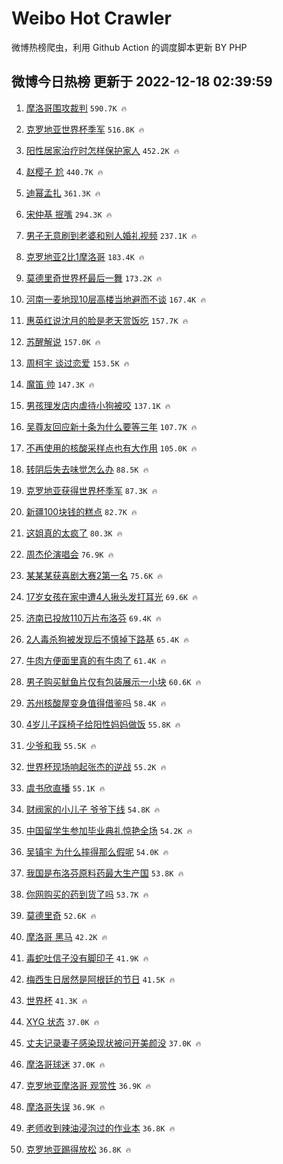 # Weibo Hot Crawler 



微博热榜爬虫，利用 Github Action 的调度脚本更新 BY PHP 


## 微博今日热榜 更新于 2022-12-18 02:39:59 
1. [摩洛哥围攻裁判](https://s.weibo.com/weibo?q=%E6%91%A9%E6%B4%9B%E5%93%A5%E5%9B%B4%E6%94%BB%E8%A3%81%E5%88%A4&t=31&band_rank=1&Refer=top) `590.7K 🔥` 

1. [克罗地亚世界杯季军](https://s.weibo.com/weibo?q=%23%E5%85%8B%E7%BD%97%E5%9C%B0%E4%BA%9A%E4%B8%96%E7%95%8C%E6%9D%AF%E5%AD%A3%E5%86%9B%23&t=31&band_rank=2&Refer=top) `516.8K 🔥` 

1. [阳性居家治疗时怎样保护家人](https://s.weibo.com/weibo?q=%23%E9%98%B3%E6%80%A7%E5%B1%85%E5%AE%B6%E6%B2%BB%E7%96%97%E6%97%B6%E6%80%8E%E6%A0%B7%E4%BF%9D%E6%8A%A4%E5%AE%B6%E4%BA%BA%23&t=31&band_rank=3&Refer=top) `452.2K 🔥` 

1. [赵樱子 尬](https://s.weibo.com/weibo?q=%E8%B5%B5%E6%A8%B1%E5%AD%90%20%E5%B0%AC&t=31&band_rank=4&Refer=top) `440.7K 🔥` 

1. [迪幂孟扎](https://s.weibo.com/weibo?q=%E8%BF%AA%E5%B9%82%E5%AD%9F%E6%89%8E&t=31&band_rank=5&Refer=top) `361.3K 🔥` 

1. [宋仲基 抿嘴](https://s.weibo.com/weibo?q=%E5%AE%8B%E4%BB%B2%E5%9F%BA%20%E6%8A%BF%E5%98%B4&t=31&band_rank=6&Refer=top) `294.3K 🔥` 

1. [男子无意刷到老婆和别人婚礼视频](https://s.weibo.com/weibo?q=%23%E7%94%B7%E5%AD%90%E6%97%A0%E6%84%8F%E5%88%B7%E5%88%B0%E8%80%81%E5%A9%86%E5%92%8C%E5%88%AB%E4%BA%BA%E5%A9%9A%E7%A4%BC%E8%A7%86%E9%A2%91%23&t=31&band_rank=7&Refer=top) `237.1K 🔥` 

1. [克罗地亚2比1摩洛哥](https://s.weibo.com/weibo?q=%23%E5%85%8B%E7%BD%97%E5%9C%B0%E4%BA%9A2%E6%AF%941%E6%91%A9%E6%B4%9B%E5%93%A5%23&t=31&band_rank=8&Refer=top) `183.4K 🔥` 

1. [莫德里奇世界杯最后一舞](https://s.weibo.com/weibo?q=%23%E8%8E%AB%E5%BE%B7%E9%87%8C%E5%A5%87%E4%B8%96%E7%95%8C%E6%9D%AF%E6%9C%80%E5%90%8E%E4%B8%80%E8%88%9E%23&t=31&band_rank=9&Refer=top) `173.2K 🔥` 

1. [河南一麦地现10层高楼当地避而不谈](https://s.weibo.com/weibo?q=%23%E6%B2%B3%E5%8D%97%E4%B8%80%E9%BA%A6%E5%9C%B0%E7%8E%B010%E5%B1%82%E9%AB%98%E6%A5%BC%E5%BD%93%E5%9C%B0%E9%81%BF%E8%80%8C%E4%B8%8D%E8%B0%88%23&t=31&band_rank=10&Refer=top) `167.4K 🔥` 

1. [惠英红说沈月的脸是老天赏饭吃](https://s.weibo.com/weibo?q=%23%E6%83%A0%E8%8B%B1%E7%BA%A2%E8%AF%B4%E6%B2%88%E6%9C%88%E7%9A%84%E8%84%B8%E6%98%AF%E8%80%81%E5%A4%A9%E8%B5%8F%E9%A5%AD%E5%90%83%23&t=31&band_rank=11&Refer=top) `157.7K 🔥` 

1. [苏醒解说](https://s.weibo.com/weibo?q=%E8%8B%8F%E9%86%92%E8%A7%A3%E8%AF%B4&t=31&band_rank=12&Refer=top) `157.0K 🔥` 

1. [周柯宇 谈过恋爱](https://s.weibo.com/weibo?q=%E5%91%A8%E6%9F%AF%E5%AE%87%20%E8%B0%88%E8%BF%87%E6%81%8B%E7%88%B1&t=31&band_rank=13&Refer=top) `153.5K 🔥` 

1. [魔笛 帅](https://s.weibo.com/weibo?q=%E9%AD%94%E7%AC%9B%20%E5%B8%85&t=31&band_rank=14&Refer=top) `147.3K 🔥` 

1. [男孩理发店内虐待小狗被咬](https://s.weibo.com/weibo?q=%23%E7%94%B7%E5%AD%A9%E7%90%86%E5%8F%91%E5%BA%97%E5%86%85%E8%99%90%E5%BE%85%E5%B0%8F%E7%8B%97%E8%A2%AB%E5%92%AC%23&t=31&band_rank=15&Refer=top) `137.1K 🔥` 

1. [吴尊友回应新十条为什么要等三年](https://s.weibo.com/weibo?q=%23%E5%90%B4%E5%B0%8A%E5%8F%8B%E5%9B%9E%E5%BA%94%E6%96%B0%E5%8D%81%E6%9D%A1%E4%B8%BA%E4%BB%80%E4%B9%88%E8%A6%81%E7%AD%89%E4%B8%89%E5%B9%B4%23&t=31&band_rank=16&Refer=top) `107.7K 🔥` 

1. [不再使用的核酸采样点也有大作用](https://s.weibo.com/weibo?q=%23%E4%B8%8D%E5%86%8D%E4%BD%BF%E7%94%A8%E7%9A%84%E6%A0%B8%E9%85%B8%E9%87%87%E6%A0%B7%E7%82%B9%E4%B9%9F%E6%9C%89%E5%A4%A7%E4%BD%9C%E7%94%A8%23&t=31&band_rank=17&Refer=top) `105.0K 🔥` 

1. [转阴后失去味觉怎么办](https://s.weibo.com/weibo?q=%23%E8%BD%AC%E9%98%B4%E5%90%8E%E5%A4%B1%E5%8E%BB%E5%91%B3%E8%A7%89%E6%80%8E%E4%B9%88%E5%8A%9E%23&t=31&band_rank=18&Refer=top) `88.5K 🔥` 

1. [克罗地亚获得世界杯季军](https://s.weibo.com/weibo?q=%23%E5%85%8B%E7%BD%97%E5%9C%B0%E4%BA%9A%E8%8E%B7%E5%BE%97%E4%B8%96%E7%95%8C%E6%9D%AF%E5%AD%A3%E5%86%9B%23&t=31&band_rank=19&Refer=top) `87.3K 🔥` 

1. [新疆100块钱的糕点](https://s.weibo.com/weibo?q=%23%E6%96%B0%E7%96%86100%E5%9D%97%E9%92%B1%E7%9A%84%E7%B3%95%E7%82%B9%23&t=31&band_rank=20&Refer=top) `82.7K 🔥` 

1. [这姐真的太疯了](https://s.weibo.com/weibo?q=%E8%BF%99%E5%A7%90%E7%9C%9F%E7%9A%84%E5%A4%AA%E7%96%AF%E4%BA%86&t=31&band_rank=21&Refer=top) `80.3K 🔥` 

1. [周杰伦演唱会](https://s.weibo.com/weibo?q=%23%E5%91%A8%E6%9D%B0%E4%BC%A6%E6%BC%94%E5%94%B1%E4%BC%9A%23&t=31&band_rank=22&Refer=top) `76.9K 🔥` 

1. [某某某获喜剧大赛2第一名](https://s.weibo.com/weibo?q=%23%E6%9F%90%E6%9F%90%E6%9F%90%E8%8E%B7%E5%96%9C%E5%89%A7%E5%A4%A7%E8%B5%9B2%E7%AC%AC%E4%B8%80%E5%90%8D%23&t=31&band_rank=23&Refer=top) `75.6K 🔥` 

1. [17岁女孩在家中遭4人揪头发打耳光](https://s.weibo.com/weibo?q=%2317%E5%B2%81%E5%A5%B3%E5%AD%A9%E5%9C%A8%E5%AE%B6%E4%B8%AD%E9%81%AD4%E4%BA%BA%E6%8F%AA%E5%A4%B4%E5%8F%91%E6%89%93%E8%80%B3%E5%85%89%23&t=31&band_rank=24&Refer=top) `69.6K 🔥` 

1. [济南已投放110万片布洛芬](https://s.weibo.com/weibo?q=%23%E6%B5%8E%E5%8D%97%E5%B7%B2%E6%8A%95%E6%94%BE110%E4%B8%87%E7%89%87%E5%B8%83%E6%B4%9B%E8%8A%AC%23&t=31&band_rank=25&Refer=top) `69.4K 🔥` 

1. [2人毒杀狗被发现后不慎掉下路基](https://s.weibo.com/weibo?q=%232%E4%BA%BA%E6%AF%92%E6%9D%80%E7%8B%97%E8%A2%AB%E5%8F%91%E7%8E%B0%E5%90%8E%E4%B8%8D%E6%85%8E%E6%8E%89%E4%B8%8B%E8%B7%AF%E5%9F%BA%23&t=31&band_rank=26&Refer=top) `65.4K 🔥` 

1. [牛肉方便面里真的有牛肉了](https://s.weibo.com/weibo?q=%23%E7%89%9B%E8%82%89%E6%96%B9%E4%BE%BF%E9%9D%A2%E9%87%8C%E7%9C%9F%E7%9A%84%E6%9C%89%E7%89%9B%E8%82%89%E4%BA%86%23&t=31&band_rank=27&Refer=top) `61.4K 🔥` 

1. [男子购买鱿鱼片仅有包装展示一小块](https://s.weibo.com/weibo?q=%23%E7%94%B7%E5%AD%90%E8%B4%AD%E4%B9%B0%E9%B1%BF%E9%B1%BC%E7%89%87%E4%BB%85%E6%9C%89%E5%8C%85%E8%A3%85%E5%B1%95%E7%A4%BA%E4%B8%80%E5%B0%8F%E5%9D%97%23&t=31&band_rank=28&Refer=top) `60.6K 🔥` 

1. [苏州核酸屋变身值得借鉴吗](https://s.weibo.com/weibo?q=%23%E8%8B%8F%E5%B7%9E%E6%A0%B8%E9%85%B8%E5%B1%8B%E5%8F%98%E8%BA%AB%E5%80%BC%E5%BE%97%E5%80%9F%E9%89%B4%E5%90%97%23&t=31&band_rank=29&Refer=top) `58.4K 🔥` 

1. [4岁儿子踩椅子给阳性妈妈做饭](https://s.weibo.com/weibo?q=%234%E5%B2%81%E5%84%BF%E5%AD%90%E8%B8%A9%E6%A4%85%E5%AD%90%E7%BB%99%E9%98%B3%E6%80%A7%E5%A6%88%E5%A6%88%E5%81%9A%E9%A5%AD%23&t=31&band_rank=30&Refer=top) `55.8K 🔥` 

1. [少爷和我](https://s.weibo.com/weibo?q=%23%E5%B0%91%E7%88%B7%E5%92%8C%E6%88%91%23&t=31&band_rank=31&Refer=top) `55.5K 🔥` 

1. [世界杯现场响起张杰的逆战](https://s.weibo.com/weibo?q=%23%E4%B8%96%E7%95%8C%E6%9D%AF%E7%8E%B0%E5%9C%BA%E5%93%8D%E8%B5%B7%E5%BC%A0%E6%9D%B0%E7%9A%84%E9%80%86%E6%88%98%23&t=31&band_rank=32&Refer=top) `55.2K 🔥` 

1. [虞书欣直播](https://s.weibo.com/weibo?q=%23%E8%99%9E%E4%B9%A6%E6%AC%A3%E7%9B%B4%E6%92%AD%23&t=31&band_rank=33&Refer=top) `55.1K 🔥` 

1. [财阀家的小儿子 爷爷下线](https://s.weibo.com/weibo?q=%E8%B4%A2%E9%98%80%E5%AE%B6%E7%9A%84%E5%B0%8F%E5%84%BF%E5%AD%90%20%E7%88%B7%E7%88%B7%E4%B8%8B%E7%BA%BF&t=31&band_rank=34&Refer=top) `54.8K 🔥` 

1. [中国留学生参加毕业典礼惊艳全场](https://s.weibo.com/weibo?q=%23%E4%B8%AD%E5%9B%BD%E7%95%99%E5%AD%A6%E7%94%9F%E5%8F%82%E5%8A%A0%E6%AF%95%E4%B8%9A%E5%85%B8%E7%A4%BC%E6%83%8A%E8%89%B3%E5%85%A8%E5%9C%BA%23&t=31&band_rank=35&Refer=top) `54.2K 🔥` 

1. [吴镇宇 为什么摔得那么假呢](https://s.weibo.com/weibo?q=%E5%90%B4%E9%95%87%E5%AE%87%20%E4%B8%BA%E4%BB%80%E4%B9%88%E6%91%94%E5%BE%97%E9%82%A3%E4%B9%88%E5%81%87%E5%91%A2&t=31&band_rank=36&Refer=top) `54.0K 🔥` 

1. [我国是布洛芬原料药最大生产国](https://s.weibo.com/weibo?q=%23%E6%88%91%E5%9B%BD%E6%98%AF%E5%B8%83%E6%B4%9B%E8%8A%AC%E5%8E%9F%E6%96%99%E8%8D%AF%E6%9C%80%E5%A4%A7%E7%94%9F%E4%BA%A7%E5%9B%BD%23&t=31&band_rank=37&Refer=top) `53.8K 🔥` 

1. [你网购买的药到货了吗](https://s.weibo.com/weibo?q=%23%E4%BD%A0%E7%BD%91%E8%B4%AD%E4%B9%B0%E7%9A%84%E8%8D%AF%E5%88%B0%E8%B4%A7%E4%BA%86%E5%90%97%23&t=31&band_rank=38&Refer=top) `53.7K 🔥` 

1. [莫德里奇](https://s.weibo.com/weibo?q=%23%E8%8E%AB%E5%BE%B7%E9%87%8C%E5%A5%87%23&t=31&band_rank=39&Refer=top) `52.6K 🔥` 

1. [摩洛哥 黑马](https://s.weibo.com/weibo?q=%E6%91%A9%E6%B4%9B%E5%93%A5%20%E9%BB%91%E9%A9%AC&t=31&band_rank=40&Refer=top) `42.2K 🔥` 

1. [毒蛇吐信子没有脚印子](https://s.weibo.com/weibo?q=%23%E6%AF%92%E8%9B%87%E5%90%90%E4%BF%A1%E5%AD%90%E6%B2%A1%E6%9C%89%E8%84%9A%E5%8D%B0%E5%AD%90%23&t=31&band_rank=41&Refer=top) `41.9K 🔥` 

1. [梅西生日居然是阿根廷的节日](https://s.weibo.com/weibo?q=%23%E6%A2%85%E8%A5%BF%E7%94%9F%E6%97%A5%E5%B1%85%E7%84%B6%E6%98%AF%E9%98%BF%E6%A0%B9%E5%BB%B7%E7%9A%84%E8%8A%82%E6%97%A5%23&t=31&band_rank=42&Refer=top) `41.5K 🔥` 

1. [世界杯](https://s.weibo.com/weibo?q=%E4%B8%96%E7%95%8C%E6%9D%AF&t=31&band_rank=43&Refer=top) `41.3K 🔥` 

1. [XYG 状态](https://s.weibo.com/weibo?q=XYG%20%E7%8A%B6%E6%80%81&t=31&band_rank=44&Refer=top) `37.0K 🔥` 

1. [丈夫记录妻子感染现状被问开美颜没](https://s.weibo.com/weibo?q=%23%E4%B8%88%E5%A4%AB%E8%AE%B0%E5%BD%95%E5%A6%BB%E5%AD%90%E6%84%9F%E6%9F%93%E7%8E%B0%E7%8A%B6%E8%A2%AB%E9%97%AE%E5%BC%80%E7%BE%8E%E9%A2%9C%E6%B2%A1%23&t=31&band_rank=45&Refer=top) `37.0K 🔥` 

1. [摩洛哥球迷](https://s.weibo.com/weibo?q=%23%E6%91%A9%E6%B4%9B%E5%93%A5%E7%90%83%E8%BF%B7%23&t=31&band_rank=46&Refer=top) `37.0K 🔥` 

1. [克罗地亚摩洛哥 观赏性](https://s.weibo.com/weibo?q=%E5%85%8B%E7%BD%97%E5%9C%B0%E4%BA%9A%E6%91%A9%E6%B4%9B%E5%93%A5%20%E8%A7%82%E8%B5%8F%E6%80%A7&t=31&band_rank=47&Refer=top) `36.9K 🔥` 

1. [摩洛哥失误](https://s.weibo.com/weibo?q=%E6%91%A9%E6%B4%9B%E5%93%A5%E5%A4%B1%E8%AF%AF&t=31&band_rank=48&Refer=top) `36.9K 🔥` 

1. [老师收到辣油浸泡过的作业本](https://s.weibo.com/weibo?q=%23%E8%80%81%E5%B8%88%E6%94%B6%E5%88%B0%E8%BE%A3%E6%B2%B9%E6%B5%B8%E6%B3%A1%E8%BF%87%E7%9A%84%E4%BD%9C%E4%B8%9A%E6%9C%AC%23&t=31&band_rank=49&Refer=top) `36.8K 🔥` 

1. [克罗地亚踢得放松](https://s.weibo.com/weibo?q=%E5%85%8B%E7%BD%97%E5%9C%B0%E4%BA%9A%E8%B8%A2%E5%BE%97%E6%94%BE%E6%9D%BE&t=31&band_rank=50&Refer=top) `36.8K 🔥` 

